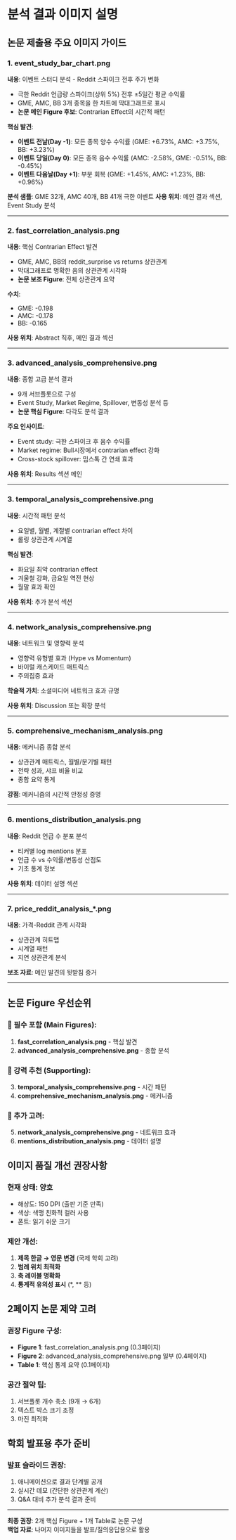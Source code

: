 # 분석 결과 이미지 설명

## 논문 제출용 주요 이미지 가이드

### 1. event_study_bar_chart.png
**내용**: 이벤트 스터디 분석 - Reddit 스파이크 전후 주가 변화
- 극한 Reddit 언급량 스파이크(상위 5%) 전후 ±5일간 평균 수익률
- GME, AMC, BB 3개 종목을 한 차트에 막대그래프로 표시
- **논문 메인 Figure 후보**: Contrarian Effect의 시간적 패턴

**핵심 발견**:
- **이벤트 전날(Day -1)**: 모든 종목 양수 수익률 (GME: +6.73%, AMC: +3.75%, BB: +3.23%)
- **이벤트 당일(Day 0)**: 모든 종목 음수 수익률 (AMC: -2.58%, GME: -0.51%, BB: -0.45%)
- **이벤트 다음날(Day +1)**: 부분 회복 (GME: +1.45%, AMC: +1.23%, BB: +0.96%)

**분석 샘플**: GME 32개, AMC 40개, BB 41개 극한 이벤트
**사용 위치**: 메인 결과 섹션, Event Study 분석

---

### 2. fast_correlation_analysis.png
**내용**: 핵심 Contrarian Effect 발견
- GME, AMC, BB의 reddit_surprise vs returns 상관관계
- 막대그래프로 명확한 음의 상관관계 시각화
- **논문 보조 Figure**: 전체 상관관계 요약

**수치**:
- GME: -0.198
- AMC: -0.178  
- BB: -0.165

**사용 위치**: Abstract 직후, 메인 결과 섹션

---

### 3. advanced_analysis_comprehensive.png
**내용**: 종합 고급 분석 결과
- 9개 서브플롯으로 구성
- Event Study, Market Regime, Spillover, 변동성 분석 등
- **논문 핵심 Figure**: 다각도 분석 결과

**주요 인사이트**:
- Event study: 극한 스파이크 후 음수 수익률
- Market regime: Bull시장에서 contrarian effect 강화
- Cross-stock spillover: 밈스톡 간 연쇄 효과

**사용 위치**: Results 섹션 메인

---

### 3. temporal_analysis_comprehensive.png  
**내용**: 시간적 패턴 분석
- 요일별, 월별, 계절별 contrarian effect 차이
- 롤링 상관관계 시계열

**핵심 발견**:
- 화요일 최악 contrarian effect
- 겨울철 강화, 금요일 역전 현상
- 월말 효과 확인

**사용 위치**: 추가 분석 섹션

---

### 4. network_analysis_comprehensive.png
**내용**: 네트워크 및 영향력 분석  
- 영향력 유형별 효과 (Hype vs Momentum)
- 바이럴 캐스케이드 매트릭스
- 주의집중 효과

**학술적 가치**: 소셜미디어 네트워크 효과 규명

**사용 위치**: Discussion 또는 확장 분석

---

### 5. comprehensive_mechanism_analysis.png
**내용**: 메커니즘 종합 분석
- 상관관계 매트릭스, 월별/분기별 패턴
- 전략 성과, 샤프 비율 비교
- 종합 요약 통계

**강점**: 메커니즘의 시간적 안정성 증명

---

### 6. mentions_distribution_analysis.png
**내용**: Reddit 언급 수 분포 분석
- 티커별 log mentions 분포
- 언급 수 vs 수익률/변동성 산점도
- 기초 통계 정보

**사용 위치**: 데이터 설명 섹션

---

### 7. price_reddit_analysis_*.png
**내용**: 가격-Reddit 관계 시각화  
- 상관관계 히트맵
- 시계열 패턴
- 지연 상관관계 분석

**보조 자료**: 메인 발견의 뒷받침 증거

---

## 논문 Figure 우선순위

### 🥇 필수 포함 (Main Figures):
1. **fast_correlation_analysis.png** - 핵심 발견
2. **advanced_analysis_comprehensive.png** - 종합 분석

### 🥈 강력 추천 (Supporting):
3. **temporal_analysis_comprehensive.png** - 시간 패턴
4. **comprehensive_mechanism_analysis.png** - 메커니즘

### 🥉 추가 고려:
5. **network_analysis_comprehensive.png** - 네트워크 효과
6. **mentions_distribution_analysis.png** - 데이터 설명

## 이미지 품질 개선 권장사항

### 현재 상태: 양호
- 해상도: 150 DPI (출판 기준 만족)
- 색상: 색맹 친화적 컬러 사용
- 폰트: 읽기 쉬운 크기

### 제안 개선:
1. **제목 한글 → 영문 변경** (국제 학회 고려)
2. **범례 위치 최적화**
3. **축 레이블 명확화**
4. **통계적 유의성 표시** (*, ** 등)

## 2페이지 논문 제약 고려

### 권장 Figure 구성:
- **Figure 1**: fast_correlation_analysis.png (0.3페이지)
- **Figure 2**: advanced_analysis_comprehensive.png 일부 (0.4페이지)  
- **Table 1**: 핵심 통계 요약 (0.1페이지)

### 공간 절약 팁:
1. 서브플롯 개수 축소 (9개 → 6개)
2. 텍스트 박스 크기 조정
3. 마진 최적화

## 학회 발표용 추가 준비

### 발표 슬라이드 권장:
1. 애니메이션으로 결과 단계별 공개
2. 실시간 데모 (간단한 상관관계 계산)
3. Q&A 대비 추가 분석 결과 준비

---

**최종 권장**: 2개 핵심 Figure + 1개 Table로 논문 구성  
**백업 자료**: 나머지 이미지들을 발표/질의응답용으로 활용
